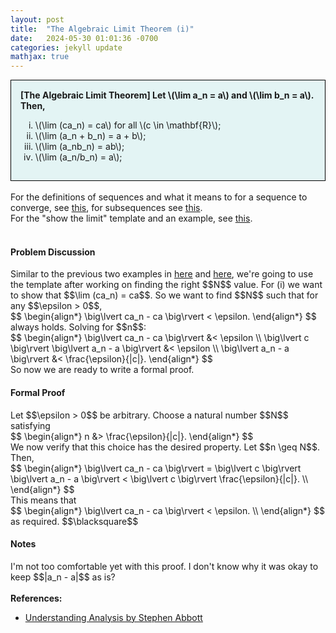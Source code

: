 ```yaml
---
layout: post
title:  "The Algebraic Limit Theorem (i)"
date:   2024-05-30 01:01:36 -0700
categories: jekyll update
mathjax: true
---
```

<div style="background-color: #E3F4F4; padding: 15px 15px 15px 15px; border:1px solid black;">
  <b>[The Algebraic Limit Theorem] Let \(\lim a_n = a\) and \(\lim b_n = a\). Then,</b>
	  <ol type="i">
	    <li>\(\lim (ca_n) = ca\) for all \(c \in \mathbf{R}\);</li>
	    <li>\(\lim (a_n + b_n) = a + b\);</li>
	    <li>\(\lim (a_nb_n) = ab\);</li>
	    <li>\(\lim (a_n/b_n) = a\);</li>
	  </ol>
</div>
<br>
For the definitions of sequences and what it means to for a sequence to converge, see <a href="https://strncat.github.io/jekyll/update/2024/05/21/analysis-seq-definitions.html">this</a>, for subsequences see <a href="https://strncat.github.io/jekyll/update/2024/02/10/analysis-seq-subsequences.html">this</a>.
<br>
For the "show the limit" template and an example, see <a href="https://strncat.github.io/jekyll/update/2024/05/12/analysis-seq-limit-template.html">this</a>.
<br>
<br>
<!------------------------------------------------------------------------------------>
<h4><b>Problem Discussion</b></h4>
Similar to the previous two examples in <a href="https://strncat.github.io/jekyll/update/2024/05/12/analysis-seq-limit-template.html">here</a> and <a href="https://strncat.github.io/jekyll/update/2024/05/22/analysis-seq-limit-example.html">here</a>, we're going to use the template after working on finding the right $$N$$ value. For (i) we want to show that $$\lim (ca_n) = ca$$. So we want to find $$N$$ such that for any $$\epsilon > 0$$,
<div>
$$
\begin{align*}
\big\lvert ca_n - ca \big\rvert < \epsilon.
\end{align*}
$$
</div>
always holds. Solving for $$n$$:
<div>
$$
\begin{align*}
\big\lvert ca_n - ca \big\rvert &< \epsilon \\
\big\lvert c \big\rvert \big\lvert a_n - a \big\rvert &< \epsilon \\
\big\lvert a_n - a \big\rvert &< \frac{\epsilon}{|c|}.
\end{align*}
$$
</div>
So now we are ready to write a formal proof.
<br>
<!------------------------------------------------------------------------------------>
<h4><b>Formal Proof</b></h4>
Let $$\epsilon > 0$$ be arbitrary. Choose a natural number $$N$$ satisfying
<div>
$$
\begin{align*}
n &> \frac{\epsilon}{|c|}.
\end{align*}
$$
</div>
We now verify that this choice has the desired property. Let $$n \geq N$$. Then,
<div>
$$
\begin{align*}
\big\lvert ca_n - ca \big\rvert = \big\lvert c \big\rvert \big\lvert a_n - a \big\rvert < \big\lvert c \big\rvert \frac{\epsilon}{|c|}. \\
\end{align*}
$$
</div>
This means that
<div>
$$
\begin{align*}
\big\lvert ca_n - ca \big\rvert < \epsilon. \\
\end{align*}
$$
</div>
as required. $$\blacksquare$$
<br>
<!------------------------------------------------------------------------------------>
<h4><b>Notes</b></h4>
I'm not too comfortable yet with this proof. I don't know why it was okay to keep $$|a_n - a|$$ as is?
<br>
<br>
<!------------------------------------------------------------------------------------>
<b>References:</b>
<ul>
<li><a href="https://www.amazon.com/Understanding-Analysis-Undergraduate-Texts-Mathematics/dp/1493927116">Understanding Analysis by Stephen Abbott</a></li>
</ul>
